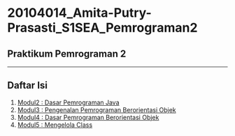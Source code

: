 # 20104014_Amita-Putry-Prasasti_S1SEA_Pemrograman2

## Praktikum Pemrograman 2

<hr>

## Daftar Isi
  1. [Modul2 : Dasar Pemrograman Java](https://github.com/womenincode/20104014_Amita-Putry-Prasasti_S1SEA_Pemrograman2/tree/modul2) 
  2. [Modul3 : Pengenalan Pemrograman Berorientasi Objek](https://github.com/womenincode/20104014_Amita-Putry-Prasasti_S1SEA_Pemrograman2/tree/modul3)
  3. [Modul4 : Dasar Pemrograman Berorientasi Objek](https://github.com/womenincode/20104014_Amita-Putry-Prasasti_S1SEA_Pemrograman2/tree/modul4)
  4. [Modul5 : Mengelola Class](https://github.com/womenincode/20104014_Amita-Putry-Prasasti_S1SEA_Pemrograman2/tree/modul5)
